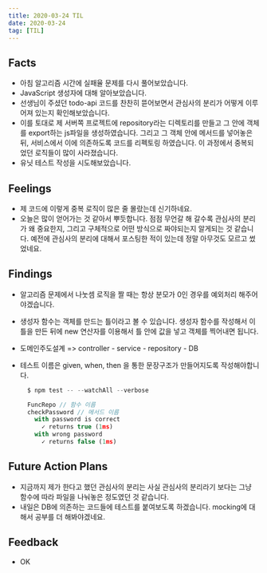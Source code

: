 ```yaml
---
title: 2020-03-24 TIL
date: 2020-03-24
tag: [TIL]
---
```


## Facts

- 아침 알고리즘 시간에 실패율 문제를 다시 풀어보았습니다.
- JavaScript 생성자에 대해 알아보았습니다.
- 선생님이 주셨던 todo-api 코드를 찬찬히 뜯어보면서 관심사의 분리가 어떻게 이루어져 있는지 확인해보았습니다.
- 이를 토대로 제 서버쪽 프로젝트에 repository라는 디렉토리를 만들고 그 안에 객체를 export하는 js파일을 생성하였습니다. 그리고 그 객체 안에 메서드를 넣어놓은 뒤, 서비스에서 이에 의존하도록 코드를 리펙토링 하였습니다. 이 과정에서 중복되었던 로직들이 많이 사라졌습니다.
- 유닛 테스트 작성을 시도해보았습니다.

## Feelings

- 제 코드에 이렇게 중복 로직이 많은 줄 몰랐는데 신기하네요.
- 오늘은 많이 얻어가는 것 같아서 뿌듯합니다. 점점 무언갈 해 갈수록 관심사의 분리가 왜 중요한지, 그리고 구체적으로 어떤 방식으로 짜야되는지 알게되는 것 같습니다. 예전에 관심사의 분리에 대해서 포스팅한 적이 있는데 정말 아무것도 모르고 썼었네요.

## Findings

- 알고리즘 문제에서 나눗셈 로직을 짤 때는 항상 분모가 0인 경우를 예외처리 해주어야겠습니다.
- 생성자 함수는 객체를 만드는 틀이라고 볼 수 있습니다. 생성자 함수를 작성해서 이 틀을 만든 뒤에 new 연산자를 이용해서 틀 안에 값을 넣고 객체를 찍어내면 됩니다.
- 도메인주도설계 => controller - service - repository - DB
- 테스트 이름은 given, when, then 을 통한 문장구조가 만들어지도록 작성해야합니다.

  ```javascript
    $ npm test -- --watchAll --verbose

    FuncRepo // 함수 이름
    checkPassword // 메서드 이름
      with password is correct
        ✓ returns true (1ms)
      with wrong password
        ✓ returns false (1ms)

  ```

## Future Action Plans

- 지금까지 제가 한다고 했던 관심사의 분리는 사실 관심사의 분리라기 보다는 그냥 함수에 따라 파일을 나눠놓은 정도였던 것 같습니다.
- 내일은 DB에 의존하는 코드들에 테스트를 붙여보도록 하겠습니다. mocking에 대해서 공부를 더 해봐야겠네요.

## Feedback

- OK
